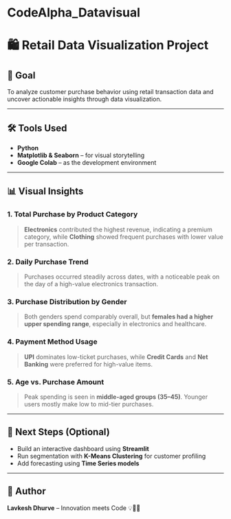# CodeAlpha_Datavisual
# 🛍️ Retail Data Visualization Project

## 📌 Goal
To analyze customer purchase behavior using retail transaction data and uncover actionable insights through data visualization.

---

## 🛠️ Tools Used
- **Python** 
- **Matplotlib & Seaborn** – for visual storytelling
- **Google Colab** – as the development environment

---

## 📊 Visual Insights

### 1. Total Purchase by Product Category
> **Electronics** contributed the highest revenue, indicating a premium category, while **Clothing** showed frequent purchases with lower value per transaction.

### 2. Daily Purchase Trend
> Purchases occurred steadily across dates, with a noticeable peak on the day of a high-value electronics transaction.

### 3. Purchase Distribution by Gender
> Both genders spend comparably overall, but **females had a higher upper spending range**, especially in electronics and healthcare.

### 4. Payment Method Usage
> **UPI** dominates low-ticket purchases, while **Credit Cards** and **Net Banking** were preferred for high-value items.

### 5. Age vs. Purchase Amount
> Peak spending is seen in **middle-aged groups (35–45)**. Younger users mostly make low to mid-tier purchases.

---

## 🚀 Next Steps (Optional)
- Build an interactive dashboard using **Streamlit**  
- Run segmentation with **K-Means Clustering** for customer profiling  
- Add forecasting using **Time Series models**

---

## 🔗 Author
**Lavkesh Dhurve** – Innovation meets Code 💡👨‍💻  
